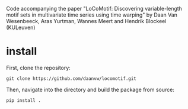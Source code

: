 Code accompanying the paper "LoCoMotif: Discovering variable-length motif sets in multivariate time series using time warping" by Daan Van Wesenbeeck, Aras Yurtman, Wannes Meert and Hendrik Blockeel (KULeuven)

# install
First, clone the repository:
```
git clone https://github.com/daanvw/locomotif.git
```
Then, navigate into the directory and build the package from source:
```
pip install .
```
